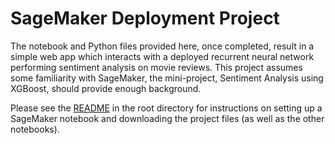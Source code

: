 # SageMaker Deployment Project

The notebook and Python files provided here, once completed, result in a simple web app which interacts with a deployed recurrent neural network performing sentiment analysis on movie reviews. This project assumes some familiarity with SageMaker, the mini-project, Sentiment Analysis using XGBoost, should provide enough background.

Please see the [README](https://github.com/himanshumangal09/sagemaker-deployment/tree/master/README.md) in the root directory for instructions on setting up a SageMaker notebook and downloading the project files (as well as the other notebooks).
